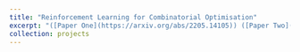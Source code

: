 ```yaml
---
title: "Reinforcement Learning for Combinatorial Optimisation"
excerpt: "([Paper One](https://arxiv.org/abs/2205.14105)) ([Paper Two](https://arxiv.org/abs/2205.14345?context=cs)) Optimisation problems are search problems where a solution which maximises some objective is being sought amongst a search space. Combinatorial optimisation (CO) is an optimisation sub-category where the solution being sought is a discrete variable (e.g. an integer, a graph, a set, etc.) amongst a finite (or countably infinite) space of possible solutions. Many real-world problems fall under the broad category of CO, from network routing and scheduling to protein folding and fundamental science. However, with many CO problems being NP-hard, solving non-trivial instance sizes in reasonable time frames is a significant challenge. Although CO solvers were studied and designed extensively in the latter half of the 20<sup>th</sup>, recent years have seen a resurgance in their academic study with the application of machine learning to solving CO problems. This work saw the application of graph neural networks and reinforcement learning to learn to solve graph-based combinatorial optimisation problems from scratch. This was done through the design of two new machine learning algorithms. The first achieved state-of-the-art scalability for learned heuristic solutions, and the second enabled the integration of reinforcement learning into exact branch-and-bound solvers. These are important steps towards establishing machine learning as the go-to approach for solving CO problems, which will unlock advances in a plethora of real-world applications.  <br/><img src='/images/projects/reinforcement_learning_for_combinatorial_optimisation/retrospective_trajectories_3.png'>"
collection: projects
---
```


